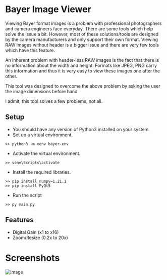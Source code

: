 # Bayer Image Viewer

Viewing Bayer format images is a problem with professional photographers and camera engineers face everyday. There are some tools which help solve the issue a bit. However, most of these solutions/tools are designed by the camera manufacturers and only support their own format. Viewing RAW images without header is a bigger issue and there are very few tools which have this feature. 

An inherent problem with header-less RAW images is the fact that there is no information about the width and height. Formats like JPEG, PNG carry this information and thus it is very easy to view these images one after the other. 

This tool was designed to overcome the above problem by asking the user the image dimensions before hand. 

I admit, this tool solves a few problems, not all.

## Setup

- You should have any version of Python3 installed on your system.
- Set up a virtual environment.
```
>> python3 -m venv bayer-env
```
- Activate the virtual environment.
```
>> venv\Scripts\activate
```
- Install the required libraries.
```
>> pip install numpy=1.21.1
>> pip install PyQt5
```
- Run the script
```
>> py main.py
```

## Features

- Digital Gain (x1 to x16)
- Zoom/Resize (0.2x to 20x)

# Screenshots

![image](https://user-images.githubusercontent.com/26250290/144701922-6b331b10-e377-4777-a060-879bbbe773d2.png)
